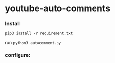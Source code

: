 # youtube-auto-comments


### Install
`pip3 install -r requirement.txt`

run `python3 autocomment.py`

### configure:
